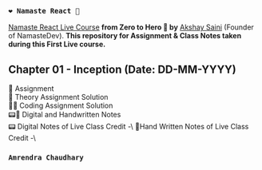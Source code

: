 ### `❤️ Namaste React 🙏`

[Namaste React Live Course](https://www.linkedin.com/in/akshaymarch7/) **from Zero to Hero 🚀 by** [Akshay Saini](https://www.linkedin.com/in/akshaymarch7/) (Founder of NamasteDev). **This repository for Assignment & Class Notes taken during this First Live course.**

## Chapter 01 - Inception (Date: DD-MM-YYYY)

📘 Assignment\
📖 Theory Assignment Solution\
👨‍💻 Coding Assignment Solution\
📟📝 Digital and Handwritten Notes\
📟 Digital Notes of Live Class Credit -\ 
📝Hand Written Notes of Live Class Credit -\


### `Amrendra Chaudhary`
